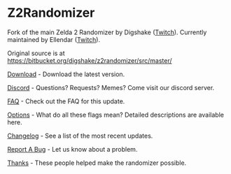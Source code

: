 # Z2Randomizer
Fork of the main Zelda 2 Randomizer by Digshake ([Twitch](https://www.twitch.tv/digshake)\).
Currently maintained by Ellendar ([Twitch](https://www.twitch.tv/ellendar)\).

Original source is at https://bitbucket.org/digshake/z2randomizer/src/master/

[Download](https://github.com/Ellendar/Z2Randomizer/releases/download/5.0.0/Z2Randomizer_5_0_0.msi) - Download the latest version.

[Discord](https://discord.com/invite/BsK47Nsrde) - Questions? Requests? Memes? Come visit our discord server.

[FAQ](https://github.com/Ellendar/Z2Randomizer/blob/main/FAQ.md) - Check out the FAQ for this update.

[Options](https://github.com/Ellendar/Z2Randomizer/wiki/Flags-Reference) - What do all these flags mean? Detailed descriptions are available here.

[Changelog](https://github.com/Ellendar/Z2Randomizer/blob/main/PatchNotes.md) - See a list of the most recent updates.

[Report A Bug](https://github.com/Ellendar/Z2Randomizer/issues/new) - Let us know about a problem.

[Thanks](https://github.com/Ellendar/Z2Randomizer/blob/main/Thanks.md) - These people helped make the randomizer possible.
